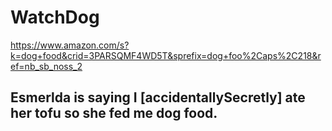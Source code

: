 # WatchDog

<https://www.amazon.com/s?k=dog+food&crid=3PARSQMF4WD5T&sprefix=dog+foo%2Caps%2C218&ref=nb_sb_noss_2>

## Esmerlda is saying I [accidentallySecretly] ate her tofu so she fed me dog food.
